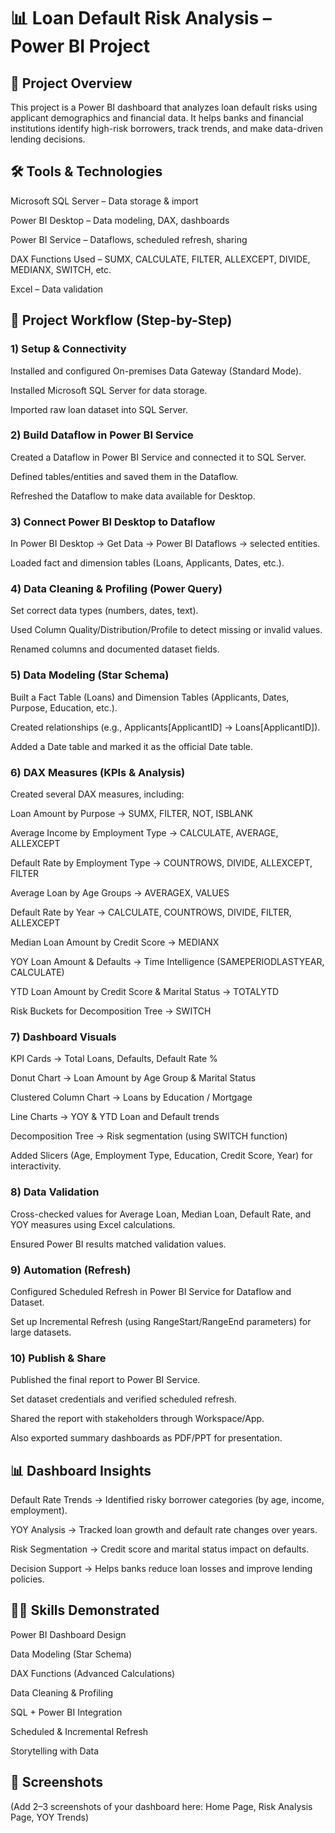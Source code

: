 # 📊 Loan Default Risk Analysis – Power BI Project
## 🚀 Project Overview

This project is a Power BI dashboard that analyzes loan default risks using applicant demographics and financial data.
It helps banks and financial institutions identify high-risk borrowers, track trends, and make data-driven lending decisions.

## 🛠️ Tools & Technologies

Microsoft SQL Server – Data storage & import

Power BI Desktop – Data modeling, DAX, dashboards

Power BI Service – Dataflows, scheduled refresh, sharing

DAX Functions Used – SUMX, CALCULATE, FILTER, ALLEXCEPT, DIVIDE, MEDIANX, SWITCH, etc.

Excel – Data validation

## 📂 Project Workflow (Step-by-Step)
### 1) Setup & Connectivity

Installed and configured On-premises Data Gateway (Standard Mode).

Installed Microsoft SQL Server for data storage.

Imported raw loan dataset into SQL Server.

### 2) Build Dataflow in Power BI Service

Created a Dataflow in Power BI Service and connected it to SQL Server.

Defined tables/entities and saved them in the Dataflow.

Refreshed the Dataflow to make data available for Desktop.

### 3) Connect Power BI Desktop to Dataflow

In Power BI Desktop → Get Data → Power BI Dataflows → selected entities.

Loaded fact and dimension tables (Loans, Applicants, Dates, etc.).

### 4) Data Cleaning & Profiling (Power Query)

Set correct data types (numbers, dates, text).

Used Column Quality/Distribution/Profile to detect missing or invalid values.

Renamed columns and documented dataset fields.

### 5) Data Modeling (Star Schema)

Built a Fact Table (Loans) and Dimension Tables (Applicants, Dates, Purpose, Education, etc.).

Created relationships (e.g., Applicants[ApplicantID] → Loans[ApplicantID]).

Added a Date table and marked it as the official Date table.

### 6) DAX Measures (KPIs & Analysis)

Created several DAX measures, including:

Loan Amount by Purpose → SUMX, FILTER, NOT, ISBLANK

Average Income by Employment Type → CALCULATE, AVERAGE, ALLEXCEPT

Default Rate by Employment Type → COUNTROWS, DIVIDE, ALLEXCEPT, FILTER

Average Loan by Age Groups → AVERAGEX, VALUES

Default Rate by Year → CALCULATE, COUNTROWS, DIVIDE, FILTER, ALLEXCEPT

Median Loan Amount by Credit Score → MEDIANX

YOY Loan Amount & Defaults → Time Intelligence (SAMEPERIODLASTYEAR, CALCULATE)

YTD Loan Amount by Credit Score & Marital Status → TOTALYTD

Risk Buckets for Decomposition Tree → SWITCH

### 7) Dashboard Visuals

KPI Cards → Total Loans, Defaults, Default Rate %

Donut Chart → Loan Amount by Age Group & Marital Status

Clustered Column Chart → Loans by Education / Mortgage

Line Charts → YOY & YTD Loan and Default trends

Decomposition Tree → Risk segmentation (using SWITCH function)

Added Slicers (Age, Employment Type, Education, Credit Score, Year) for interactivity.

### 8) Data Validation

Cross-checked values for Average Loan, Median Loan, Default Rate, and YOY measures using Excel calculations.

Ensured Power BI results matched validation values.

### 9) Automation (Refresh)

Configured Scheduled Refresh in Power BI Service for Dataflow and Dataset.

Set up Incremental Refresh (using RangeStart/RangeEnd parameters) for large datasets.

### 10) Publish & Share

Published the final report to Power BI Service.

Set dataset credentials and verified scheduled refresh.

Shared the report with stakeholders through Workspace/App.

Also exported summary dashboards as PDF/PPT for presentation.
## 📊 Dashboard Insights

Default Rate Trends → Identified risky borrower categories (by age, income, employment).

YOY Analysis → Tracked loan growth and default rate changes over years.

Risk Segmentation → Credit score and marital status impact on defaults.

Decision Support → Helps banks reduce loan losses and improve lending policies.

## 🧑‍💻 Skills Demonstrated

Power BI Dashboard Design

Data Modeling (Star Schema)

DAX Functions (Advanced Calculations)

Data Cleaning & Profiling

SQL + Power BI Integration

Scheduled & Incremental Refresh

Storytelling with Data

## 📸 Screenshots

(Add 2–3 screenshots of your dashboard here: Home Page, Risk Analysis Page, YOY Trends)

